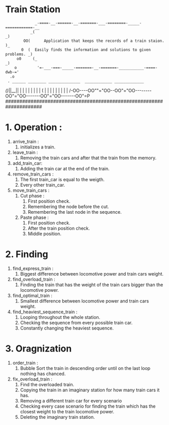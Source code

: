 # Train Station
                 _-====-__-======-__-=======-___-========-_____-============-__
               _(                                                             _)
            OO(      Application that keeps the records of a train staion.    )_
           0  (  Easily finds the information and solutions to given problems. _)
         o0     (_                                                           _)
        o         '=-___-===-_____-=======-__-=======-___________-====-dwb-='
      .o                                
     . ______ ________ ______________  ____________ _____________
   _()_||__|| |      | |            |  |          | |           |
  (         | |      | |            |  |          | |           |
 /-OO----OO""="OO--OO"="OO--------OO"="OO-------OO"="OO-------OO"=P
#####################################################################
# 1. Operation :
1. arrive_train :
    1. initializes a train.
2. leave_train : 
    1. Removing the train cars and after that the train from the memory.
3. add_train_car:
    1. Adding the train car at the end of the train.
4. remove_train_cars :
    1. The first train_car is equal to the weigth.
    2. Every other train_car.
5. move_train_cars :
    1. Cut phase :
        1. First position check.
        2. Remembering the node before the cut.
        3. Remembering the last node in the sequence.
    2. Paste phase :
        1. First position check.
        2. After the train position check.
        3. Middle position.
# 2. Finding
1. find_express_train :
    1. Biggest difference between locomotive power and train cars weight.
2. find_overload_train :
    1. Finding the train that has the weight of the train cars bigger than the locomotive power.
3. find_optimal_train :
    1. Smallest difference between locomotive power and train cars weight.
4. find_heaviest_sequence_train :
    1. Looping throughout the whole station.
    2. Checking the sequence from every possible train car.
    3. Constantly changing the heaviest sequence.

# 3. Oragnization
1. order_train :
    1. Bubble Sort the train in descending order until on the last loop nothing has chanced.
2. fix_overload_train :
    1. Find the overloaded train.
    2. Copying the train in an imaginary station for how many train cars it has.
    3. Removing a different train car for every scenario
    4. Checking every case scenario for finding the train which has the closest weight to the train locomotive power.
    5. Deleting the imaginary train station.

